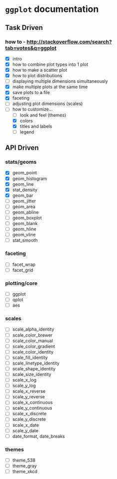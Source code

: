 # `ggplot` documentation
## Task Driven
### how to - http://stackoverflow.com/search?tab=votes&q=ggplot
- [x] intro
- [x] how to combine plot types into 1 plot
- [x] how to make a scatter plot
- [x] how to plot distributions
- [ ] displaying multiple dimensions simultaneously
- [x] make multiple plots at the same time
- [x] save plots to a file
- [x] faceting
- [ ] adjusting plot dimensions (scales)
- [ ] how to customize...
  - [ ] look and feel (themes)
  - [x] colors
  - [x] titles and labels
  - [ ] legend

## API Driven
### stats/geoms
- [x] geom_point
- [x] geom_histogram
- [x] geom_line
- [x] stat_density
- [x] geom_bar
- [ ] geom_jitter
- [ ] geom_area
- [ ] geom_abline
- [ ] geom_boxplot
- [ ] geom_blank
- [ ] geom_hline
- [ ] geom_vline
- [ ] stat_smooth

### faceting
- [ ] facet_wrap
- [ ] facet_grid

### plotting/core
- [ ] ggplot
- [ ] qplot
- [ ] aes

### scales
- [ ] scale_alpha_identity
- [ ] scale_color_brewer
- [ ] scale_color_manual
- [ ] scale_color_gradient
- [ ] scale_color_identity
- [ ] scale_fill_identity
- [ ] scale_linetype_identity
- [ ] scale_shape_identity
- [ ] scale_size_identity
- [ ] scale_x_log
- [ ] scale_y_log
- [ ] scale_x_reverse
- [ ] scale_y_reverse
- [ ] scale_x_continuous
- [ ] scale_y_continuous
- [ ] scale_x_discrete
- [ ] scale_y_discrete
- [ ] scale_x_date
- [ ] scale_y_date
- [ ] date_format, date_breaks

### themes
- [ ] theme_538
- [ ] theme_gray
- [ ] theme_xkcd
